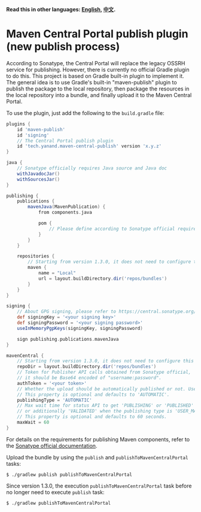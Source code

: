 **Read this in other languages: [English](README.md), [中文](README_zh.md).**

# Maven Central Portal publish plugin (new publish process)

According to Sonatype, the Central Portal will replace the legacy OSSRH service for publishing.
However, there is currently no official Gradle plugin to do this.
This project is based on Gradle built-in plugin to implement it.
The general idea is to use Gradle's built-in "maven-publish" plugin to publish the package to the local repository,
then package the resources in the local repository into a bundle, and finally upload it to the Maven Central Portal.

To use the plugin, just add the following to the `build.gradle` file:

```groovy
plugins {
    id 'maven-publish'
    id 'signing'
    // The Central Portal publish plugin
    id 'tech.yanand.maven-central-publish' version 'x.y.z'
}

java {
    // Sonatype officially requires Java source and Java doc
    withJavadocJar()
    withSourcesJar()
}

publishing {
    publications {
        mavenJava(MavenPublication) {
            from components.java

            pom {
                // Please define according to Sonatype official requirements
            }
        }
    }

    repositories {
        // Starting from version 1.3.0, it does not need to configure the repository
        maven {
            name = "Local"
            url = layout.buildDirectory.dir('repos/bundles')
        }
    }
}

signing {
    // About GPG signing, please refer to https://central.sonatype.org/publish/requirements/gpg/
    def signingKey = '<your signing key>'
    def signingPassword = '<your signing password>'
    useInMemoryPgpKeys(signingKey, signingPassword)

    sign publishing.publications.mavenJava
}

mavenCentral {
    // Starting from version 1.3.0, it does not need to configure this item
    repoDir = layout.buildDirectory.dir('repos/bundles')
    // Token for Publisher API calls obtained from Sonatype official,
    // it should be Base64 encoded of "username:password".
    authToken = '<your token>'
    // Whether the upload should be automatically published or not. Use 'USER_MANAGED' if you wish to do this manually.
    // This property is optional and defaults to 'AUTOMATIC'.
    publishingType = 'AUTOMATIC'
    // Max wait time for status API to get 'PUBLISHING' or 'PUBLISHED' status when the publishing type is 'AUTOMATIC',
    // or additionally 'VALIDATED' when the publishing type is 'USER_MANAGED'.
    // This property is optional and defaults to 60 seconds.
    maxWait = 60
}
```

For details on the requirements for publishing Maven components, refer to the
[Sonatype official documentation](https://central.sonatype.org/publish/requirements/).

Upload the bundle by using the `publish` and `publishToMavenCentralPortal` tasks:

```shell
$ ./gradlew publish publishToMavenCentralPortal
```

Since version 1.3.0, the execution `publishToMavenCentralPortal` task before no longer need to execute `publish` task:

```shell
$ ./gradlew publishToMavenCentralPortal
```